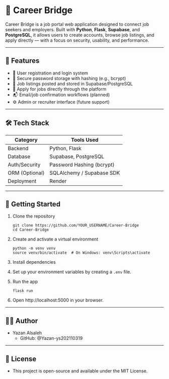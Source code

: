 # 🌉 Career Bridge

Career Bridge is a job portal web application designed to connect job seekers and employers. Built with **Python**, **Flask**, **Supabase**, and **PostgreSQL**, it allows users to create accounts, browse job listings, and apply directly — with a focus on security, usability, and performance.

---

## 🚀 Features

- 👤 User registration and login system
- 🔐 Secure password storage with hashing (e.g., bcrypt)
- 📄 Job listings posted and stored in Supabase/PostgreSQL
- 📝 Apply for jobs directly through the platform
- 📬 Email/job confirmation workflows (planned)
- ⚙️ Admin or recruiter interface (future support)

---

## 🛠️ Tech Stack

| Category      | Tools Used                  |
|---------------|-----------------------------|
| Backend       | Python, Flask               |
| Database      | Supabase, PostgreSQL        |
| Auth/Security | Password Hashing (bcrypt)   |
| ORM (Optional)| SQLAlchemy / Supabase SDK   |
| Deployment    | Render    |

---

## 🧪 Getting Started
1. Clone the repository
    ```
    git clone https://github.com/YOUR_USERNAME/Career-Bridge
    cd Career-Bridge
    ```
2. Create and activate a virtual environment
   ```
   python -m venv venv
   source venv/bin/activate  # On Windows: venv\Scripts\activate
    ```

3. Install dependencies
4. Set up your environment variables by creating a ```.env``` file.
5. Run the app
   ```
   flask run
    ```
6. Open http://localhost:5000 in your browser.
---
## 🧑‍💻 Author
 - Yazan Alsaleh
   - GitHub: @Yazan-ys202110319
--- 
## 📄 License
- This project is open-source and available under the MIT License.